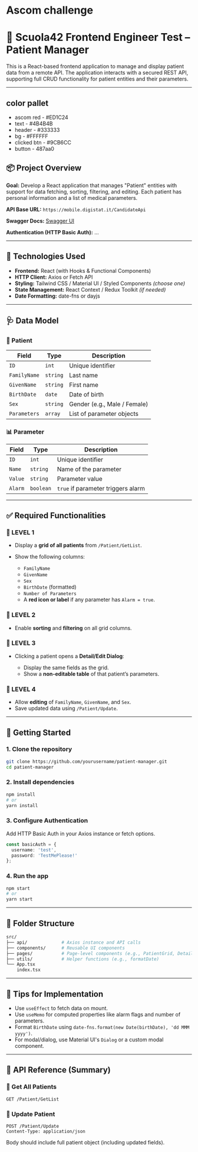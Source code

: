 # Ascom challenge
# 🏥 Scuola42 Frontend Engineer Test – Patient Manager

This is a React-based frontend application to manage and display patient data from a remote API. The application interacts with a secured REST API, supporting full CRUD functionality for patient entities and their parameters.

---

## color pallet
- ascom red - #ED1C24
- text - #4B4B4B
- header - #333333
- bg - #FFFFFF
- clicked btn - #9CB6CC
- button - 487aa0

## 📦 Project Overview

**Goal:**
Develop a React application that manages "Patient" entities with support for data fetching, sorting, filtering, and editing. Each patient has personal information and a list of medical parameters.

**API Base URL:**
`https://mobile.digistat.it/CandidateApi`

**Swagger Docs:**
[Swagger UI](https://mobile.digistat.it/CandidateApi/swagger/index.html)

**Authentication (HTTP Basic Auth):**
...

---

## 📁 Technologies Used

* **Frontend:** React (with Hooks & Functional Components)
* **HTTP Client:** Axios or Fetch API
* **Styling:** Tailwind CSS / Material UI / Styled Components *(choose one)*
* **State Management:** React Context / Redux Toolkit *(if needed)*
* **Date Formatting:** date-fns or dayjs

---

## 🩺 Data Model

### 🧝 Patient

| Field        | Type     | Description                  |
| ------------ | -------- | ---------------------------- |
| `ID`         | `int`    | Unique identifier            |
| `FamilyName` | `string` | Last name                    |
| `GivenName`  | `string` | First name                   |
| `BirthDate`  | `date`   | Date of birth                |
| `Sex`        | `string` | Gender (e.g., Male / Female) |
| `Parameters` | `array`  | List of parameter objects    |

### 📊 Parameter

| Field   | Type      | Description                        |
| ------- | --------- | ---------------------------------- |
| `ID`    | `int`     | Unique identifier                  |
| `Name`  | `string`  | Name of the parameter              |
| `Value` | `string`  | Parameter value                    |
| `Alarm` | `boolean` | `true` if parameter triggers alarm |

---

## ✅ Required Functionalities

### 🔹 LEVEL 1

* Display a **grid of all patients** from `/Patient/GetList`.
* Show the following columns:

  * `FamilyName`
  * `GivenName`
  * `Sex`
  * `BirthDate` (formatted)
  * `Number of Parameters`
  * A **red icon or label** if any parameter has `Alarm = true`.

### 🔹 LEVEL 2

* Enable **sorting** and **filtering** on all grid columns.

### 🔹 LEVEL 3

* Clicking a patient opens a **Detail/Edit Dialog**:

  * Display the same fields as the grid.
  * Show a **non-editable table** of that patient’s parameters.

### 🔹 LEVEL 4

* Allow **editing** of `FamilyName`, `GivenName`, and `Sex`.
* Save updated data using `/Patient/Update`.

---

## 🚀 Getting Started

### 1. Clone the repository

```bash
git clone https://github.com/yourusername/patient-manager.git
cd patient-manager
```

### 2. Install dependencies

```bash
npm install
# or
yarn install
```

### 3. Configure Authentication

Add HTTP Basic Auth in your Axios instance or fetch options.

```ts
const basicAuth = {
  username: 'test',
  password: 'TestMePlease!'
};
```

### 4. Run the app

```bash
npm start
# or
yarn start
```

---

## 📂 Folder Structure

```bash
src/
├── api/             # Axios instance and API calls
├── components/      # Reusable UI components
├── pages/           # Page-level components (e.g., PatientGrid, DetailDialog)
├── utils/           # Helper functions (e.g., formatDate)
└── App.tsx
    index.tsx
```

---

## 📌 Tips for Implementation

* Use `useEffect` to fetch data on mount.
* Use `useMemo` for computed properties like alarm flags and number of parameters.
* Format `BirthDate` using `date-fns.format(new Date(birthDate), 'dd MMM yyyy')`.
* For modal/dialog, use Material UI's `Dialog` or a custom modal component.

---

## 📢 API Reference (Summary)

### 🔹 Get All Patients

```http
GET /Patient/GetList
```

### 🔹 Update Patient

```http
POST /Patient/Update
Content-Type: application/json
```

Body should include full patient object (including updated fields).

